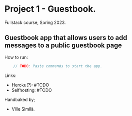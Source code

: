 # Project 1 - Guestbook.
Fullstack course, Spring 2023.
## Guestbook app that allows users to add messages to a public guestbook page

How to run: 
```js
    // TODO: Paste commands to start the app.
```


Links:
- Heroku(?): #TODO
- Selfhosting: #TODO
    

Handbaked by;
- Ville Similä.
